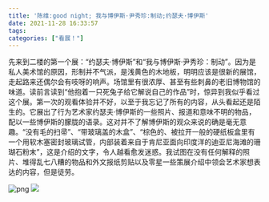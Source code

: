 ```yaml
---
title: '陈维:good night; 我与博伊斯·尹秀珍:制动;约瑟夫·博伊斯'
date: 2021-11-28 16:33:57
tags:
categories: ["看展！"]
---
```


先来到二楼的第一个展：“约瑟夫·博伊斯”和“我与博伊斯·尹秀珍：制动”。因为是私人美术馆的原因，形制并不气派，是浅黄色的木地板，明明应该是很新的展馆，走起路来还偶尔会有吱呀的响声。场馆里有很浓厚、甚至有些刺鼻的老旧博物馆的味道。读前言读到“他抱着一只死兔子给它解说自己的作品”时，惊异到我似乎看过这个展。第一次的观看体验并不好，以至于我忘记了所有的内容，从头看起还是陌生的。它展出了行为艺术家约瑟夫·博伊斯的一些照片、报道和意味不明的物品，配以一些博伊斯的朦胧的语录。这对并不了解博伊斯的观众来说的确是毫无意趣。“没有毛的扫帚”、“带玻璃盖的木盒”、“棕色的、被拉开一般的硬纸板盒里有一个用软木塞密封玻璃试管，内部装着来自于肯尼亚面向印度洋的迪亚尼海滩的珊瑚石粉末”，这是介绍的文字，令人越看愈发迷惑。我试图在没有任何解释的照片、堆得乱七八糟的物品和外文报纸剪贴以及零星一些策展介绍中领会艺术家想表达的内容，但是徒劳。

![png](陈维-good-night-我与博伊斯·尹秀珍-制动-约瑟夫·博伊斯/博伊斯1.png)
<img src="陈维-good-night-我与博伊斯·尹秀珍-制动-约瑟夫·博伊斯/博伊斯1.png">